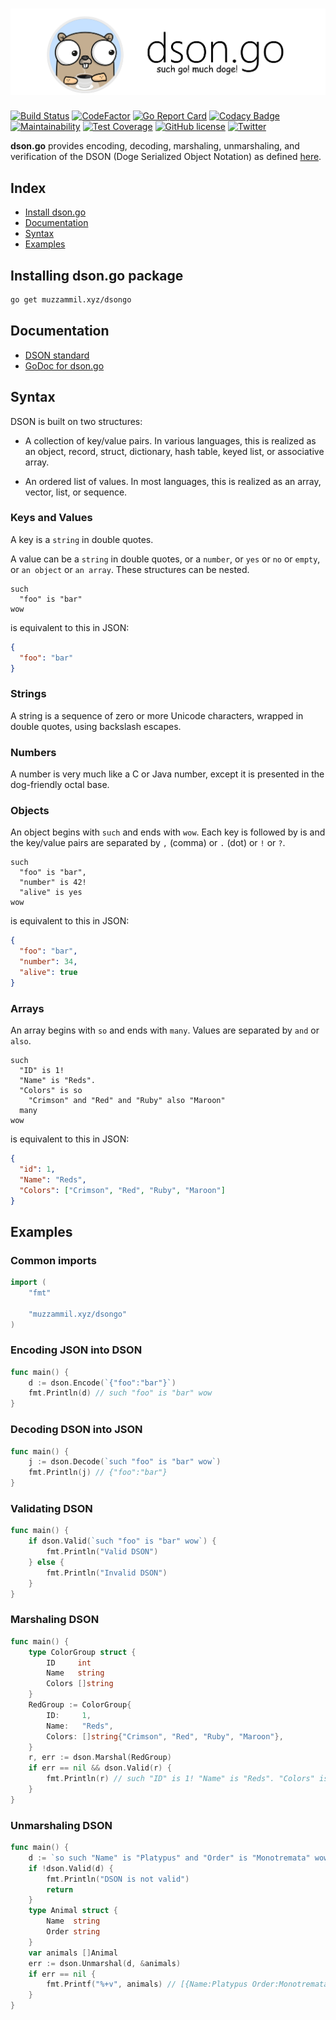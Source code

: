 # ![dson.png](dson.png)

[![Build Status](https://travis-ci.org/muhammadmuzzammil1998/dson.go.svg?branch=master)](https://travis-ci.org/muhammadmuzzammil1998/dson.go) [![CodeFactor](https://www.codefactor.io/repository/github/muhammadmuzzammil1998/dsongo/badge)](https://www.codefactor.io/repository/github/muhammadmuzzammil1998/dsongo) [![Go Report Card](https://goreportcard.com/badge/github.com/muhammadmuzzammil1998/dson.go)](https://goreportcard.com/report/github.com/muhammadmuzzammil1998/dson.go) [![Codacy Badge](https://api.codacy.com/project/badge/Grade/44f9622f23e748cf9733aeaef7ee6c40)](https://www.codacy.com/app/muhammadmuzzammil1998/dson.go?utm_source=github.com&utm_medium=referral&utm_content=muhammadmuzzammil1998/dson.go&utm_campaign=Badge_Grade) [![Maintainability](https://api.codeclimate.com/v1/badges/a2fa53afcf7a48d55660/maintainability)](https://codeclimate.com/github/muhammadmuzzammil1998/dson.go/maintainability) [![Test Coverage](https://api.codeclimate.com/v1/badges/a2fa53afcf7a48d55660/test_coverage)](https://codeclimate.com/github/muhammadmuzzammil1998/dson.go/test_coverage) [![GitHub license](https://img.shields.io/github/license/muhammadmuzzammil1998/dson.go.svg)](https://github.com/muhammadmuzzammil1998/dson.go/blob/master/LICENSE) [![Twitter](https://img.shields.io/twitter/url/https/github.com/muhammadmuzzammil1998/dson.go.svg?style=social)](https://twitter.com/intent/tweet?text=Wow:&url=https%3A%2F%2Fgithub.com%2Fmuhammadmuzzammil1998%2Fdson.go)

**dson.go** provides encoding, decoding, marshaling, unmarshaling, and verification of the DSON (Doge Serialized Object Notation) as defined [here](https://dogeon.xyz/).

## Index

- [Install dson.go](#installing-dsongo-package)
- [Documentation](#documentation)
- [Syntax](#syntax)
- [Examples](#examples)

## Installing dson.go package

```sh
go get muzzammil.xyz/dsongo
```

## Documentation

- [DSON standard](https://dogeon.xyz/)
- [GoDoc for dson.go](https://godoc.org/muzzammil.xyz/dsongo)

## Syntax

DSON is built on two structures:

- A collection of key/value pairs. In various languages, this is realized as an object, record, struct, dictionary, hash table, keyed list, or associative array.

- An ordered list of values. In most languages, this is realized as an array, vector, list, or sequence.

### Keys and Values

A key is a `string` in double quotes.

A value can be a `string` in double quotes, or a `number`, or `yes` or `no` or `empty`, or `an object` or `an array`. These structures can be nested.

```dson
such
  "foo" is "bar"
wow
```

is equivalent to this in JSON:

```json
{
  "foo": "bar"
}
```

### Strings

A string is a sequence of zero or more Unicode characters, wrapped in double quotes, using backslash escapes.

### Numbers

A number is very much like a C or Java number, except it is presented in the dog-friendly octal base.

### Objects

An object begins with `such` and ends with `wow`. Each key is followed by is and the key/value pairs are separated by `,` (comma) or `.` (dot) or `!` or `?`.

```dson
such
  "foo" is "bar",
  "number" is 42!
  "alive" is yes
wow
```

is equivalent to this in JSON:

```json
{
  "foo": "bar",
  "number": 34,
  "alive": true
}
```

### Arrays

An array begins with `so` and ends with `many`. Values are separated by `and` or `also`.

```dson
such
  "ID" is 1!
  "Name" is "Reds".
  "Colors" is so
    "Crimson" and "Red" and "Ruby" also "Maroon"
  many
wow
```

is equivalent to this in JSON:

```json
{
  "id": 1,
  "Name": "Reds",
  "Colors": ["Crimson", "Red", "Ruby", "Maroon"]
}
```

## Examples

### Common imports

```go
import (
    "fmt"

    "muzzammil.xyz/dsongo"
)
```

### Encoding JSON into DSON

```go
func main() {
    d := dson.Encode(`{"foo":"bar"}`)
    fmt.Println(d) // such "foo" is "bar" wow
}
```

### Decoding DSON into JSON

```go
func main() {
    j := dson.Decode(`such "foo" is "bar" wow`)
    fmt.Println(j) // {"foo":"bar"}
}
```

### Validating DSON

```go
func main() {
    if dson.Valid(`such "foo" is "bar" wow`) {
        fmt.Println("Valid DSON")
    } else {
        fmt.Println("Invalid DSON")
    }
}
```

### Marshaling DSON

```go
func main() {
    type ColorGroup struct {
        ID     int
        Name   string
        Colors []string
    }
    RedGroup := ColorGroup{
        ID:     1,
        Name:   "Reds",
        Colors: []string{"Crimson", "Red", "Ruby", "Maroon"},
    }
    r, err := dson.Marshal(RedGroup)
    if err == nil && dson.Valid(r) {
        fmt.Println(r) // such "ID" is 1! "Name" is "Reds". "Colors" is so "Crimson" and "Red" and "Ruby" also "Maroon" many wow
    }
}
```

### Unmarshaling DSON

```go
func main() {
    d := `so such "Name" is "Platypus" and "Order" is "Monotremata" wow and such "Name" is "Quoll" and "Order" is "Dasyuromorphia" wow many`
    if !dson.Valid(d) {
        fmt.Println("DSON is not valid")
        return
    }
    type Animal struct {
        Name  string
        Order string
    }
    var animals []Animal
    err := dson.Unmarshal(d, &animals)
    if err == nil {
        fmt.Printf("%+v", animals) // [{Name:Platypus Order:Monotremata} {Name:Quoll Order:Dasyuromorphia}]
    }
}
```
